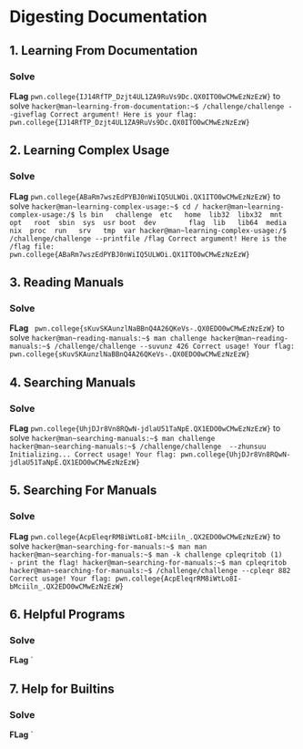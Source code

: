 # Digesting Documentation

## 1. Learning From Documentation

### Solve
**FLag** `pwn.college{IJ14RfTP_Dzjt4UL1ZA9RuVs9Dc.QX0ITO0wCMwEzNzEzW}`
to solve
`hacker@man~learning-from-documentation:~$ /challenge/challenge --giveflag
Correct argument! Here is your flag:
pwn.college{IJ14RfTP_Dzjt4UL1ZA9RuVs9Dc.QX0ITO0wCMwEzNzEzW}`

## 2. Learning Complex Usage

### Solve
**FLag** `pwn.college{ABaRm7wszEdPYBJ0nWiIQ5ULWOi.QX1ITO0wCMwEzNzEzW}`
to solve
`hacker@man~learning-complex-usage:~$ cd /
hacker@man~learning-complex-usage:/$ ls
bin   challenge  etc   home  lib32  libx32  mnt  opt   root  sbin  sys  usr
boot  dev        flag  lib   lib64  media   nix  proc  run   srv   tmp  var
hacker@man~learning-complex-usage:/$ /challenge/challenge --printfile /flag
Correct argument! Here is the /flag file:
pwn.college{ABaRm7wszEdPYBJ0nWiIQ5ULWOi.QX1ITO0wCMwEzNzEzW}`

## 3. Reading Manuals

### Solve
**FLag** ` pwn.college{sKuvSKAunzlNaBBnQ4A26QKeVs-.QX0EDO0wCMwEzNzEzW}`
to solve
`hacker@man~reading-manuals:~$ man challenge
hacker@man~reading-manuals:~$ /challenge/challenge --suvunz 426
Correct usage! Your flag: pwn.college{sKuvSKAunzlNaBBnQ4A26QKeVs-.QX0EDO0wCMwEzNzEzW}`

## 4. Searching Manuals

### Solve
**FLag** `pwn.college{UhjDJr8Vn8RQwN-jdlaU51TaNpE.QX1EDO0wCMwEzNzEzW}`
to solve
`hacker@man~searching-manuals:~$ man challenge
hacker@man~searching-manuals:~$ /challenge/challenge  --zhunsuu
Initializing...
Correct usage! Your flag: pwn.college{UhjDJr8Vn8RQwN-jdlaU51TaNpE.QX1EDO0wCMwEzNzEzW}`

## 5. Searching For Manuals

### Solve
**FLag** `pwn.college{AcpEleqrRM8iWtLo8I-bMciiln_.QX2EDO0wCMwEzNzEzW}`
to solve
`hacker@man~searching-for-manuals:~$ man man
hacker@man~searching-for-manuals:~$ man -k challenge
cpleqritob (1)       - print the flag!
hacker@man~searching-for-manuals:~$ man cpleqritob
hacker@man~searching-for-manuals:~$ /challenge/challenge --cpleqr 882
Correct usage! Your flag: pwn.college{AcpEleqrRM8iWtLo8I-bMciiln_.QX2EDO0wCMwEzNzEzW}`

## 6. Helpful Programs

### Solve
**FLag** `

## 7. Help for Builtins

### Solve
**FLag** `
